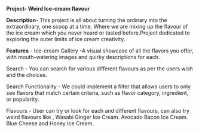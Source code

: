 **Project- Weird Ice-cream flavour**

**Description**- This project is all about turning the ordinary into the extraordinary, one scoop at a time. Where we are mixing up the flavour of the ice cream which you never heard or tasted before.Project dedicated to exploring the outer limits of ice cream creativity.

**Features** - 
Ice-cream Gallery -A visual showcase of all the flavors you offer, with mouth-watering images and quirky descriptions for each.

Search - You can search for various different flavours as per the users wish and the choices.

Search Functionality - We could implement a filter that allows users to only see flavors that match certain criteria, such as flavor category, ingredient, or popularity.

Flavours - User can try or look for each and different flavours, can also try weird flavours like ,
Wasabi Ginger Ice Cream.
Avocado Bacon Ice Cream.
Blue Cheese and Honey Ice Cream.



